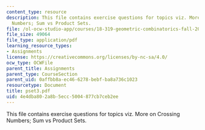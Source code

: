 ```yaml
---
content_type: resource
description: This file contains exercise questions for topics viz. More on Crossing
  Numbers; Sum vs Product Sets.
file: /ol-ocw-studio-app/courses/18-319-geometric-combinatorics-fall-2005/4e4dba802a8b5ecc5004877cb7ceb2ee_pset3.pdf
file_size: 49064
file_type: application/pdf
learning_resource_types:
- Assignments
license: https://creativecommons.org/licenses/by-nc-sa/4.0/
ocw_type: OCWFile
parent_title: Assignments
parent_type: CourseSection
parent_uid: 0affbb8a-ec46-6278-bebf-ba8a736c1023
resourcetype: Document
title: pset3.pdf
uid: 4e4dba80-2a8b-5ecc-5004-877cb7ceb2ee
---
```

This file contains exercise questions for topics viz. More on Crossing Numbers; Sum vs Product Sets.